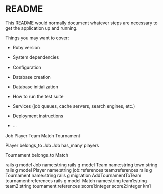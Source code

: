 # README

This README would normally document whatever steps are necessary to get the
application up and running.

Things you may want to cover:

* Ruby version

* System dependencies

* Configuration

* Database creation

* Database initialization

* How to run the test suite

* Services (job queues, cache servers, search engines, etc.)

* Deployment instructions

* ...

Job Player Team Match Tournament

Player belongs_to Job
Job has_many players

Tournament belongs_to Match

rails g model Job name:string
rails g model Team name:string town:string
rails g model Player name:string job:references team:references
rails g Tournament name:string
rails g migration AddTournamentToTeam tournament:references
rails g model Match name:string team1:string team2:string tournament:references score1:integer score2:integer km1
